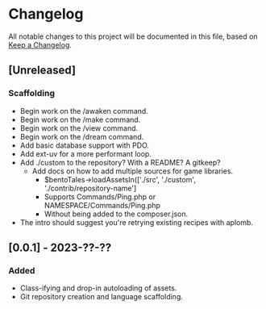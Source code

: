 
# Changelog
All notable changes to this project will be documented in this file,
based on [Keep a Changelog](https://keepachangelog.com/en/1.1.0/).

## [Unreleased]

### Scaffolding

- Begin work on the /awaken command.
- Begin work on the /make command.
- Begin work on the /view command.
- Begin work on the /dream command.
- Add basic database support with PDO.
- Add ext-uv for a more performant loop.
- Add ./custom to the repository? With a README? A gitkeep?
  - Add docs on how to add multiple sources for game libraries.
    - $bentoTales->loadAssetsIn(['./src', './custom', './contrib/repository-name']
    - Supports Commands/Ping.php or NAMESPACE/Commands/Ping.php
    - Without being added to the composer.json.
- The intro should suggest you're retrying existing recipes with aplomb.

## [0.0.1] - 2023-??-??

### Added

- Class-ifying and drop-in autoloading of assets.
- Git repository creation and language scaffolding.
